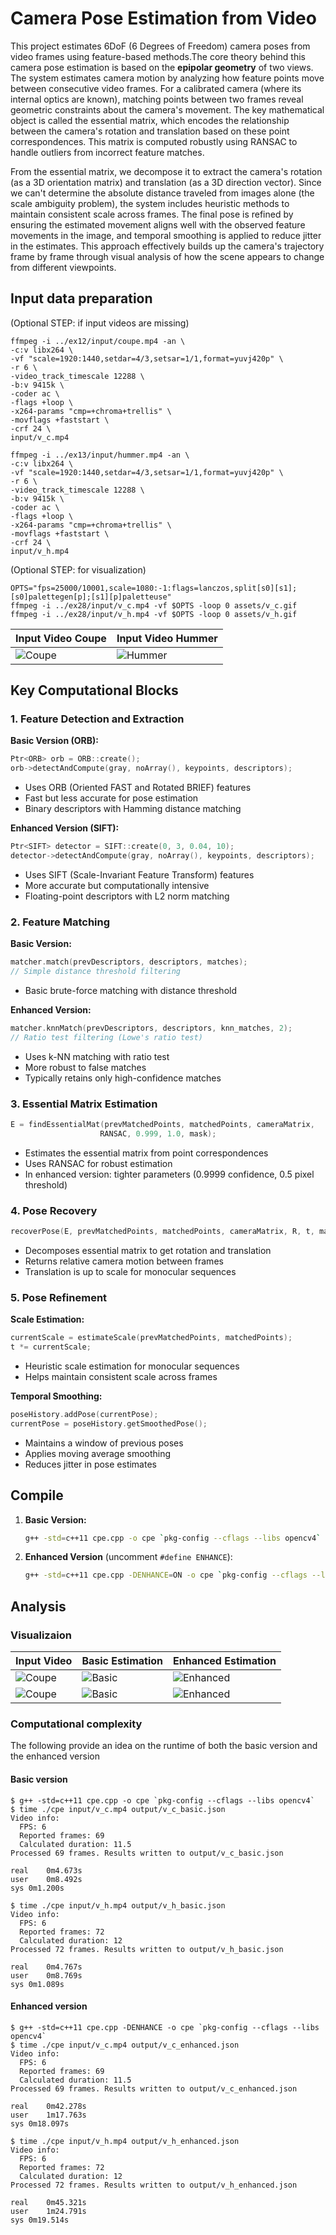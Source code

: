 # Camera Pose Estimation from Video

This project estimates 6DoF (6 Degrees of Freedom) camera poses from video frames using feature-based methods.The core theory behind this camera pose estimation is based on the **epipolar geometry** of two views. The system estimates camera motion by analyzing how feature points move between consecutive video frames. For a calibrated camera (where its internal optics are known), matching points between two frames reveal geometric constraints about the camera's movement. The key mathematical object is called the essential matrix, which encodes the relationship between the camera's rotation and translation based on these point correspondences. This matrix is computed robustly using RANSAC to handle outliers from incorrect feature matches.

From the essential matrix, we decompose it to extract the camera's rotation (as a 3D orientation matrix) and translation (as a 3D direction vector). Since we can't determine the absolute distance traveled from images alone (the scale ambiguity problem), the system includes heuristic methods to maintain consistent scale across frames. The final pose is refined by ensuring the estimated movement aligns well with the observed feature movements in the image, and temporal smoothing is applied to reduce jitter in the estimates. This approach effectively builds up the camera's trajectory frame by frame through visual analysis of how the scene appears to change from different viewpoints.

## Input data preparation
(Optional STEP: if input videos are missing)
```shell
ffmpeg -i ../ex12/input/coupe.mp4 -an \
-c:v libx264 \
-vf "scale=1920:1440,setdar=4/3,setsar=1/1,format=yuvj420p" \
-r 6 \
-video_track_timescale 12288 \
-b:v 9415k \
-coder ac \
-flags +loop \
-x264-params "cmp=+chroma+trellis" \
-movflags +faststart \
-crf 24 \
input/v_c.mp4

ffmpeg -i ../ex13/input/hummer.mp4 -an \
-c:v libx264 \
-vf "scale=1920:1440,setdar=4/3,setsar=1/1,format=yuvj420p" \
-r 6 \
-video_track_timescale 12288 \
-b:v 9415k \
-coder ac \
-flags +loop \
-x264-params "cmp=+chroma+trellis" \
-movflags +faststart \
-crf 24 \
input/v_h.mp4
```
(Optional STEP: for visualization)

```shell
OPTS="fps=25000/10001,scale=1080:-1:flags=lanczos,split[s0][s1];[s0]palettegen[p];[s1][p]paletteuse"
ffmpeg -i ../ex28/input/v_c.mp4 -vf $OPTS -loop 0 assets/v_c.gif
ffmpeg -i ../ex28/input/v_h.mp4 -vf $OPTS -loop 0 assets/v_h.gif
```

Input Video  Coupe         |  Input Video Hummer            |
------------------|-----------------------------------------|
![Coupe](./assets/v_c.gif) | ![Hummer](./assets/v_c.gif)    |



## Key Computational Blocks

### 1. Feature Detection and Extraction

**Basic Version (ORB):**
```cpp
Ptr<ORB> orb = ORB::create();
orb->detectAndCompute(gray, noArray(), keypoints, descriptors);
```
- Uses ORB (Oriented FAST and Rotated BRIEF) features
- Fast but less accurate for pose estimation
- Binary descriptors with Hamming distance matching

**Enhanced Version (SIFT):**
```cpp
Ptr<SIFT> detector = SIFT::create(0, 3, 0.04, 10);
detector->detectAndCompute(gray, noArray(), keypoints, descriptors);
```
- Uses SIFT (Scale-Invariant Feature Transform) features
- More accurate but computationally intensive
- Floating-point descriptors with L2 norm matching

### 2. Feature Matching

**Basic Version:**
```cpp
matcher.match(prevDescriptors, descriptors, matches);
// Simple distance threshold filtering
```
- Basic brute-force matching with distance threshold

**Enhanced Version:**
```cpp
matcher.knnMatch(prevDescriptors, descriptors, knn_matches, 2);
// Ratio test filtering (Lowe's ratio test)
```
- Uses k-NN matching with ratio test
- More robust to false matches
- Typically retains only high-confidence matches

### 3. Essential Matrix Estimation

```cpp
E = findEssentialMat(prevMatchedPoints, matchedPoints, cameraMatrix, 
                    RANSAC, 0.999, 1.0, mask);
```
- Estimates the essential matrix from point correspondences
- Uses RANSAC for robust estimation
- In enhanced version: tighter parameters (0.9999 confidence, 0.5 pixel threshold)

### 4. Pose Recovery

```cpp
recoverPose(E, prevMatchedPoints, matchedPoints, cameraMatrix, R, t, mask);
```
- Decomposes essential matrix to get rotation and translation
- Returns relative camera motion between frames
- Translation is up to scale for monocular sequences

### 5. Pose Refinement 

**Scale Estimation:**
```cpp
currentScale = estimateScale(prevMatchedPoints, matchedPoints);
t *= currentScale;
```
- Heuristic scale estimation for monocular sequences
- Helps maintain consistent scale across frames

**Temporal Smoothing:**
```cpp
poseHistory.addPose(currentPose);
currentPose = poseHistory.getSmoothedPose();
```
- Maintains a window of previous poses
- Applies moving average smoothing
- Reduces jitter in pose estimates

## Compile

1. **Basic Version:**
   ```bash
   g++ -std=c++11 cpe.cpp -o cpe `pkg-config --cflags --libs opencv4`
   ```

2. **Enhanced Version** (uncomment `#define ENHANCE`):
   ```bash
   g++ -std=c++11 cpe.cpp -DENHANCE=ON -o cpe `pkg-config --cflags --libs opencv4`
   ```

## Analysis

### Visualizaion

Input Video                |  Basic Estimation              | Enhanced Estimation                |
------------------|-----------------------------------------|------------------------------------|
![Coupe](./assets/v_c.gif) | ![Basic](./assets/ex28-cb.png) | ![Enhanced](./assets/ex28-ce.png)  | 
![Coupe](./assets/v_h.gif) | ![Basic](./assets/ex28-hb.png) | ![Enhanced](./assets/ex28-he.png)  | 

### Computational complexity 

The following provide an idea on the runtime of both the basic version and 
the enhanced version

#### Basic version
```shell
$ g++ -std=c++11 cpe.cpp -o cpe `pkg-config --cflags --libs opencv4`
$ time ./cpe input/v_c.mp4 output/v_c_basic.json
Video info:
  FPS: 6
  Reported frames: 69
  Calculated duration: 11.5
Processed 69 frames. Results written to output/v_c_basic.json

real	0m4.673s
user	0m8.492s
sys	0m1.200s

$ time ./cpe input/v_h.mp4 output/v_h_basic.json
Video info:
  FPS: 6
  Reported frames: 72
  Calculated duration: 12
Processed 72 frames. Results written to output/v_h_basic.json

real	0m4.767s
user	0m8.769s
sys	0m1.089s
```

#### Enhanced version

```shell
$ g++ -std=c++11 cpe.cpp -DENHANCE -o cpe `pkg-config --cflags --libs opencv4`
$ time ./cpe input/v_c.mp4 output/v_c_enhanced.json
Video info:
  FPS: 6
  Reported frames: 69
  Calculated duration: 11.5
Processed 69 frames. Results written to output/v_c_enhanced.json

real	0m42.278s
user	1m17.763s
sys	0m18.097s

$ time ./cpe input/v_h.mp4 output/v_h_enhanced.json
Video info:
  FPS: 6
  Reported frames: 72
  Calculated duration: 12
Processed 72 frames. Results written to output/v_h_enhanced.json

real	0m45.321s
user	1m24.791s
sys	0m19.514s
```